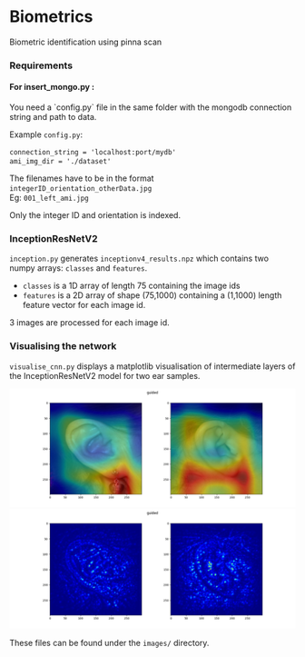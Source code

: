 # Biometrics
Biometric identification using pinna scan

<h3>Requirements</h3>
<h4>For insert_mongo.py :</h4>
You need a `config.py` file in the same folder with the mongodb connection string and path to data.

Example `config.py`:
```
connection_string = 'localhost:port/mydb'
ami_img_dir = './dataset'
```
The filenames have to be in the format `integerID_orientation_otherData.jpg`<br/>Eg: `001_left_ami.jpg`

Only the integer ID and orientation is indexed.

<h3>InceptionResNetV2</h3>

`inception.py` generates `inceptionv4_results.npz` which contains two numpy arrays: `classes` and `features`.
- `classes` is a 1D array of length 75 containing the image ids
- `features` is a 2D array of shape (75,1000) containing a (1,1000) length feature vector for each image id.

3 images are processed for each image id.

<h3>Visualising the network</h3>

`visualise_cnn.py` displays a matplotlib visualisation of intermediate layers of the InceptionResNetV2 model for two ear samples.

<img src='images/inceptionv4_test_06042018_2152.png'>

<img src='images/inceptionv4_test_06042018_2152_2.png'>

These files can be found under the `images/` directory.
